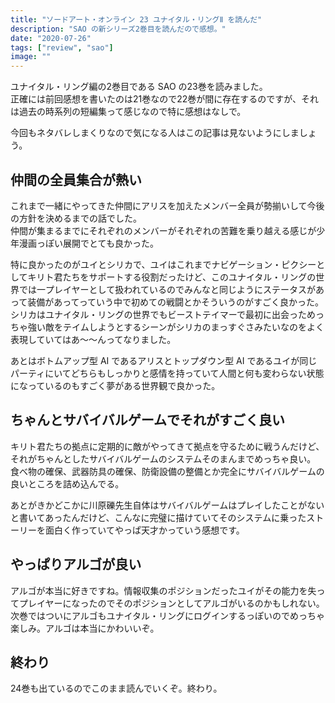 ```yaml
---
title: "ソードアート・オンライン 23 ユナイタル・リングⅡ を読んだ"
description: "SAO の新シリーズ2巻目を読んだので感想。"
date: "2020-07-26"
tags: ["review", "sao"]
image: ""
---
```


ユナイタル・リング編の2巻目である SAO の23巻を読みました。  
正確には前回感想を書いたのは21巻なので22巻が間に存在するのですが、それは過去の時系列の短編集って感じなので特に感想はなしで。

今回もネタバレしまくりなので気になる人はこの記事は見ないようにしましょう。

## 仲間の全員集合が熱い

これまで一緒にやってきた仲間にアリスを加えたメンバー全員が勢揃いして今後の方針を決めるまでの話でした。  
仲間が集まるまでにそれぞれのメンバーがそれぞれの苦難を乗り越える感じが少年漫画っぽい展開でとても良かった。

特に良かったのがユイとシリカで、ユイはこれまでナビゲーション・ピクシーとしてキリト君たちをサポートする役割だったけど、このユナイタル・リングの世界では一プレイヤーとして扱われているのでみんなと同じようにステータスがあって装備があってっていう中で初めての戦闘とかそういうのがすごく良かった。  
シリカはユナイタル・リングの世界でもビーストテイマーで最初に出会っためっちゃ強い敵をテイムしようとするシーンがシリカのまっすぐさみたいなのをよく表現していてはあ〜〜んってなりました。

あとはボトムアップ型 AI であるアリスとトップダウン型 AI であるユイが同じパーティにいてどちらもしっかりと感情を持っていて人間と何も変わらない状態になっているのもすごく夢がある世界観で良かった。

## ちゃんとサバイバルゲームでそれがすごく良い

キリト君たちの拠点に定期的に敵がやってきて拠点を守るために戦うんだけど、それがちゃんとしたサバイバルゲームのシステムそのまんまでめっちゃ良い。  
食べ物の確保、武器防具の確保、防衛設備の整備とか完全にサバイバルゲームの良いところを詰め込んでる。

あとがきかどこかに川原礫先生自体はサバイバルゲームはプレイしたことがないと書いてあったんだけど、こんなに完璧に描けていてそのシステムに乗ったストーリーを面白く作っていてやっぱ天才かっていう感想です。

## やっぱりアルゴが良い

アルゴが本当に好きですね。情報収集のポジションだったユイがその能力を失ってプレイヤーになったのでそのポジションとしてアルゴがいるのかもしれない。  
次巻ではついにアルゴもユナイタル・リングにログインするっぽいのでめっちゃ楽しみ。アルゴは本当にかわいいぞ。

## 終わり

24巻も出ているのでこのまま読んでいくぞ。終わり。
